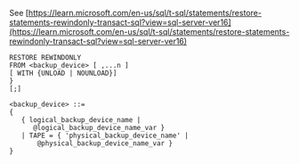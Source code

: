 See [https://learn.microsoft.com/en-us/sql/t-sql/statements/restore-statements-rewindonly-transact-sql?view=sql-server-ver16](https://learn.microsoft.com/en-us/sql/t-sql/statements/restore-statements-rewindonly-transact-sql?view=sql-server-ver16)
```
RESTORE REWINDONLY   
FROM <backup_device> [ ,...n ]  
[ WITH {UNLOAD | NOUNLOAD}]  
}   
[;]  
  
<backup_device> ::=  
{   
   { logical_backup_device_name |  
      @logical_backup_device_name_var }  
   | TAPE = { 'physical_backup_device_name' |  
       @physical_backup_device_name_var }   
}
```
